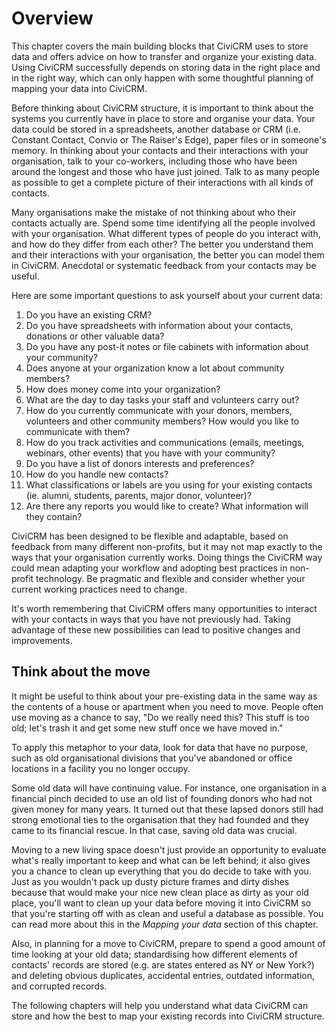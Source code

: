 # Overview

This chapter covers the main building blocks that CiviCRM uses to store
data and offers advice on how to transfer and organize your existing
data. Using CiviCRM successfully depends on storing data in the right
place and in the right way, which can only happen with some thoughtful
planning of mapping your data into CiviCRM. 

Before thinking about CiviCRM structure, it is important to think about
the systems you currently have in place to store and organise your data.
Your data could be stored in a spreadsheets, another database or CRM
(i.e. Constant Contact, Convio or The Raiser's Edge), paper files or in
someone's memory. In thinking about your contacts and their interactions
with your organisation, talk to your co-workers, including those who
have been around the longest and those who have just joined. Talk to as
many people as possible to get a complete picture of their interactions
with all kinds of contacts. 
 
Many organisations make the mistake of not thinking about who their
contacts actually are. Spend some time identifying all the people
involved with your organisation. What different types of people do you
interact with, and how do they differ from each other? The better you
understand them and their interactions with your organisation, the
better you can model them in CiviCRM. Anecdotal or systematic feedback
from your contacts may be useful. 
 
Here are some important questions to ask yourself about your current
data: 

1.  Do you have an existing CRM?
2.  Do you have spreadsheets with information about your contacts,
    donations or other valuable data?
3.  Do you have any post-it notes or file cabinets with information
    about your community?
4.  Does anyone at your organization know a lot about community members?
5.  How does money come into your organization?
6.  What are the day to day tasks your staff and volunteers carry out?
7.  How do you currently communicate with your donors, members,
    volunteers and other community members? How would you like to
    communicate with them?
8.  How do you track activities and communications (emails, meetings,
    webinars, other events) that you have with your community?
9.  Do you have a list of donors interests and preferences?
10. How do you handle new contacts?
11. What classifications or labels are you using for your existing
    contacts (ie. alumni, students, parents, major donor, volunteer)?
12. Are there any reports you would like to create? What information
    will they contain?

CiviCRM has been designed to be flexible and adaptable, based on
feedback from many different non-profits, but it may not map exactly to
the ways that your organisation currently works. Doing things the
CiviCRM way could mean adapting your workflow and adopting best
practices in non-profit technology. Be pragmatic and flexible and
consider whether your current working practices need to change. 
 
It's worth remembering that CiviCRM offers many opportunities to
interact with your contacts in ways that you have not previously had.
Taking advantage of these new possibilities can lead to positive changes
and improvements.

## Think about the move

It might be useful to think about your pre-existing data in the same way
as the contents of a house or apartment when you need to move. People
often use moving as a chance to say, "Do we really need this? This stuff
is too old; let's trash it and get some new stuff once we have moved
in."

To apply this metaphor to your data, look for data that have no purpose,
such as old organisational divisions that you've abandoned or office
locations in a facility you no longer occupy.

Some old data will have continuing value. For instance, one organisation
in a financial pinch decided to use an old list of founding donors who
had not given money for many years. It turned out that these lapsed
donors still had strong emotional ties to the organisation that they had
founded and they came to its financial rescue. In that case, saving old
data was crucial.

Moving to a new living space doesn't just provide an opportunity to
evaluate what's really important to keep and what can be left behind; it
also gives you a chance to clean up everything that you do decide to
take with you. Just as you wouldn't pack up dusty picture frames and
dirty dishes because that would make your nice new clean place as dirty
as your old place, you'll want to clean up your data before moving it
into CiviCRM so that you're starting off with as clean and useful a
database as possible. You can read more about this in the *Mapping
your data* section of this chapter.

Also, in planning for a move to CiviCRM, prepare to spend a good amount
of time looking at your old data; standardising how different elements
of contacts' records are stored (e.g. are states entered as NY or New
York?) and deleting obvious duplicates, accidental entries, outdated
information, and corrupted records.

The following chapters will help you understand what data CiviCRM can
store and how the best to map your existing records into CiviCRM
structure. 

